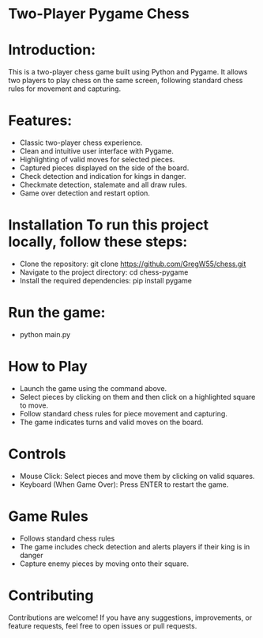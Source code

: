 # Two-Player Pygame Chess

# Introduction:

This is a two-player chess game built using Python and Pygame. It allows two players to play chess on the same screen, following standard chess rules for movement and capturing.

# Features:
- Classic two-player chess experience.
- Clean and intuitive user interface with Pygame.
- Highlighting of valid moves for selected pieces.
- Captured pieces displayed on the side of the board.
- Check detection and indication for kings in danger.
- Checkmate detection, stalemate and all draw rules.
- Game over detection and restart option.

# Installation To run this project locally, follow these steps:
- Clone the repository: git clone https://github.com/GregW55/chess.git
- Navigate to the project directory: cd chess-pygame
- Install the required dependencies: pip install pygame

# Run the game:
- python main.py

# How to Play
- Launch the game using the command above.
- Select pieces by clicking on them and then click on a highlighted square to move.
- Follow standard chess rules for piece movement and capturing.
- The game indicates turns and valid moves on the board.

# Controls
- Mouse Click: Select pieces and move them by clicking on valid squares.
- Keyboard (When Game Over): Press ENTER to restart the game.

# Game Rules
- Follows standard chess rules
- The game includes check detection and alerts players if their king is in danger
- Capture enemy pieces by moving onto their square.

# Contributing
Contributions are welcome! If you have any suggestions, improvements, or feature requests, feel free to open issues or pull requests.
